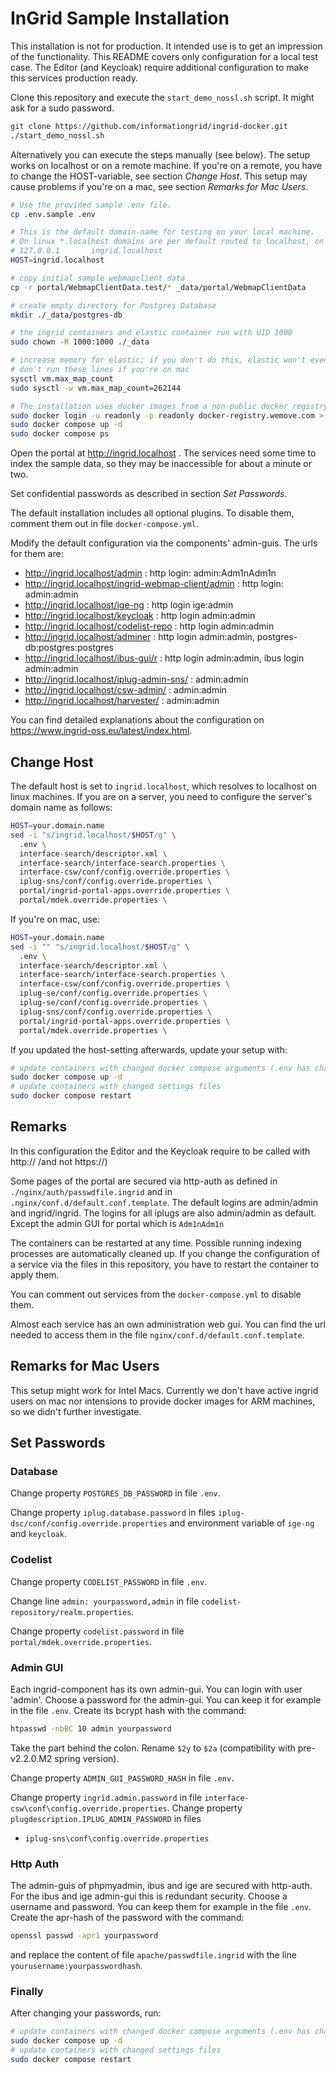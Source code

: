 # InGrid Sample Installation

This installation is not for production. It intended use is to get an impression of the functionality.
This README covers only configuration for a local test case. The Editor (and Keycloak) require additional configuration to make this services production ready.

Clone this repository  and execute the `start_demo_nossl.sh` script. It might ask for a sudo password. 

```sh
git clone https://github.com/informationgrid/ingrid-docker.git
./start_demo_nossl.sh
```

Alternatively you can execute the steps manually (see below). The setup works on localhost or on a remote machine. If you're on a remote, you have to change the HOST-variable, see section *Change Host*. This setup may cause problems if you're on a mac, see section *Remarks for Mac Users*.

```sh
# Use the provided sample .env file.
cp .env.sample .env

# This is the default domain-name for testing on your local machine.
# On linux *.localhost domains are per default routed to localhost, on mac you have to add this entry to /etc/hosts
# 127.0.0.1       ingrid.localhost
HOST=ingrid.localhost

# copy initial sample webmapclient data
cp -r portal/WebmapClientData.test/* _data/portal/WebmapClientData

# create empty directory for Postgres Database
mkdir ./_data/postgres-db

# the ingrid containers and elastic container run with UID 1000
sudo chown -R 1000:1000 ./_data

# increase memory for elastic; if you don't do this, elastic won't even boot because it checks for a sane value
# don't run these lines if you're on mac
sysctl vm.max_map_count
sudo sysctl -w vm.max_map_count=262144

# The installation uses docker images from a non-public docker registry. You can also build your own images by following the instructions in the specific ingrid repositories.
sudo docker login -u readonly -p readonly docker-registry.wemove.com > /dev/null # password "readonly"
sudo docker compose up -d
sudo docker compose ps
```

Open the portal at http://ingrid.localhost . The services need some time to index the sample data, so they may be inaccessible for about a minute or two.

Set confidential passwords as described in section *Set Passwords*.

The default installation includes all optional plugins. To disable them, comment them out in file `docker-compose.yml`.

Modify the default configuration via the components' admin-guis. The urls for them are:

* <http://ingrid.localhost/admin>  : http login: admin:Adm1nAdm1n
* <http://ingrid.localhost/ingrid-webmap-client/admin> : http login: admin:admin
* <http://ingrid.localhost/ige-ng> : http login ige:admin
* <http://ingrid.localhost/keycloak> : http login admin:admin
* <http://ingrid.localhost/codelist-repo> : http login admin:admin
* <http://ingrid.localhost/adminer> : http login admin:admin, postgres-db:postgres:postgres
* <http://ingrid.localhost/ibus-gui/r> : http login admin:admin, ibus login admin:admin
* <http://ingrid.localhost/iplug-admin-sns/> : admin:admin
* <http://ingrid.localhost/csw-admin/> : admin:admin
* <http://ingrid.localhost/harvester/> : admin:admin

You can find detailed explanations about the configuration on <https://www.ingrid-oss.eu/latest/index.html>.


## Change Host

The default host is set to `ingrid.localhost`, which resolves to localhost on linux machines. If you are on a server, you need to configure the server's domain name as follows:

```sh
HOST=your.domain.name
sed -i "s/ingrid.localhost/$HOST/g" \
  .env \
  interface-search/descriptor.xml \
  interface-search/interface-search.properties \
  interface-csw/conf/config.override.properties \
  iplug-sns/conf/config.override.properties \
  portal/ingrid-portal-apps.override.properties \
  portal/mdek.override.properties \
```

If you're on mac, use:

```sh
HOST=your.domain.name
sed -i "" "s/ingrid.localhost/$HOST/g" \
  .env \
  interface-search/descriptor.xml \
  interface-search/interface-search.properties \
  interface-csw/conf/config.override.properties \
  iplug-se/conf/config.override.properties \
  iplug-se/conf/config.override.properties \
  iplug-sns/conf/config.override.properties \
  portal/ingrid-portal-apps.override.properties \
  portal/mdek.override.properties \
```

If you updated the host-setting afterwards, update your setup with:

```sh
# update containers with changed docker compose arguments (.env has changed)
sudo docker compose up -d
# update containers with changed settings files
sudo docker compose restart
```

## Remarks

In this configuration the Editor and the Keycloak require to be called with http:// /and not https://)

Some pages of the portal are secured via http-auth as defined in `./nginx/auth/passwdfile.ingrid` and in `.nginx/conf.d/default.conf.template`. The default logins are admin/admin and ingrid/ingrid. The logins for all iplugs are also admin/admin as default. Except the admin GUI for portal which is `Adm1nAdm1n`

The containers can be restarted at any time. Possible running indexing processes are automatically cleaned up. If you change the configuration of a service via the files in this repository, you have to restart the container to apply them.

You can comment out services from the `docker-compose.yml` to disable them.

Almost each service has an own administration web gui. You can find the url needed to access them in the file `nginx/conf.d/default.conf.template`.

## Remarks for Mac Users

This setup might work for Intel Macs. Currently we don't have active ingrid users on mac nor intensions to provide docker images for ARM machines, so we didn't further investigate.

## Set Passwords

### Database

Change property `POSTGRES_DB_PASSWORD` in file `.env`.

Change property `iplug.database.password` in files `iplug-dsc/conf/config.override.properties` and environment variable of `ige-ng` and `keycloak`.

### Codelist

Change property `CODELIST_PASSWORD`  in file `.env`.

Change line `admin: yourpassword,admin` in file `codelist-repository/realm.properties`.

Change property `codelist.password` in file `portal/mdek.override.properties`.

### Admin GUI

Each ingrid-component has its own admin-gui. You can login with user 'admin'. Choose a password for the admin-gui. You can keep it for example in the file `.env`. Create its bcrypt hash with the command:

```sh
htpasswd -nbBC 10 admin yourpassword
```

Take the part behind the colon. Rename `$2y` to `$2a` (compatibility with pre-v2.2.0.M2 spring version).

Change property `ADMIN_GUI_PASSWORD_HASH` in file `.env`.

Change property `ingrid.admin.password` in file `interface-csw\conf\config.override.properties`. Change property `plugdescription.IPLUG_ADMIN_PASSWORD` in files

* `iplug-sns\conf\config.override.properties`

### Http Auth

The admin-guis of phpmyadmin, ibus and ige are secured with http-auth. For the ibus and ige admin-gui this is redundant security. Choose a username and password. You can keep them for example in the file `.env`. Create the apr-hash of the password with the command:

```sh
openssl passwd -apr1 yourpassword
```

and replace the content of file `apache/passwdfile.ingrid` with the line `yourusername:yourpasswordhash`.

### Finally

After changing your passwords, run:

```sh
# update containers with changed docker compose arguments (.env has changed)
sudo docker compose up -d
# update containers with changed settings files
sudo docker compose restart
```
